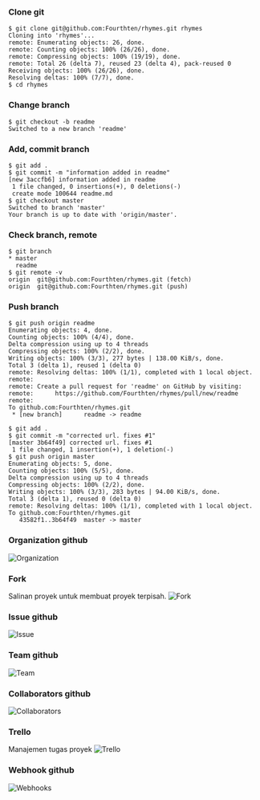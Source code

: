 ### Clone git
```
$ git clone git@github.com:Fourthten/rhymes.git rhymes
Cloning into 'rhymes'...
remote: Enumerating objects: 26, done.
remote: Counting objects: 100% (26/26), done.
remote: Compressing objects: 100% (19/19), done.
remote: Total 26 (delta 7), reused 23 (delta 4), pack-reused 0
Receiving objects: 100% (26/26), done.
Resolving deltas: 100% (7/7), done.
$ cd rhymes
```
### Change branch
```
$ git checkout -b readme
Switched to a new branch 'readme'
```
### Add, commit branch
```
$ git add .
$ git commit -m "information added in readme"
[new 3accfb6] information added in readme
 1 file changed, 0 insertions(+), 0 deletions(-)
 create mode 100644 readme.md
$ git checkout master
Switched to branch 'master'
Your branch is up to date with 'origin/master'.
```
### Check branch, remote
```
$ git branch
* master
  readme
$ git remote -v
origin  git@github.com:Fourthten/rhymes.git (fetch)
origin  git@github.com:Fourthten/rhymes.git (push)
```
### Push branch
```
$ git push origin readme
Enumerating objects: 4, done.
Counting objects: 100% (4/4), done.
Delta compression using up to 4 threads
Compressing objects: 100% (2/2), done.
Writing objects: 100% (3/3), 277 bytes | 138.00 KiB/s, done.
Total 3 (delta 1), reused 1 (delta 0)
remote: Resolving deltas: 100% (1/1), completed with 1 local object.
remote:
remote: Create a pull request for 'readme' on GitHub by visiting:
remote:      https://github.com/Fourthten/rhymes/pull/new/readme
remote:
To github.com:Fourthten/rhymes.git
 * [new branch]      readme -> readme

$ git add .
$ git commit -m "corrected url. fixes #1"
[master 3b64f49] corrected url. fixes #1
 1 file changed, 1 insertion(+), 1 deletion(-)
$ git push origin master
Enumerating objects: 5, done.
Counting objects: 100% (5/5), done.
Delta compression using up to 4 threads
Compressing objects: 100% (2/2), done.
Writing objects: 100% (3/3), 283 bytes | 94.00 KiB/s, done.
Total 3 (delta 1), reused 0 (delta 0)
remote: Resolving deltas: 100% (1/1), completed with 1 local object.
To github.com:Fourthten/rhymes.git
   43582f1..3b64f49  master -> master
```
### Organization github
![Organization](https://github.com/Fourthten/praxis-academy/blob/master/kemampuan-dasar/kemampuan-dasar-2/Repo%20Rhymes/images/organization.png)
### Fork 
Salinan proyek untuk membuat proyek terpisah.
![Fork](https://github.com/Fourthten/praxis-academy/blob/master/kemampuan-dasar/kemampuan-dasar-2/Repo%20Rhymes/images/fork.png)
### Issue github
![Issue](https://github.com/Fourthten/praxis-academy/blob/master/kemampuan-dasar/kemampuan-dasar-2/Repo%20Rhymes/images/issue.png)
### Team github
![Team](https://github.com/Fourthten/praxis-academy/blob/master/kemampuan-dasar/kemampuan-dasar-2/Repo%20Rhymes/images/team.png)
### Collaborators github
![Collaborators](https://github.com/Fourthten/praxis-academy/blob/master/kemampuan-dasar/kemampuan-dasar-2/Repo%20Rhymes/images/collaborators.png)
### Trello
Manajemen tugas proyek
![Trello](https://github.com/Fourthten/praxis-academy/blob/master/kemampuan-dasar/kemampuan-dasar-2/Repo%20Rhymes/images/Trello.PNG)
### Webhook github
![Webhooks](https://github.com/Fourthten/praxis-academy/blob/master/kemampuan-dasar/kemampuan-dasar-2/Repo%20Rhymes/images/Webhook.PNG)


